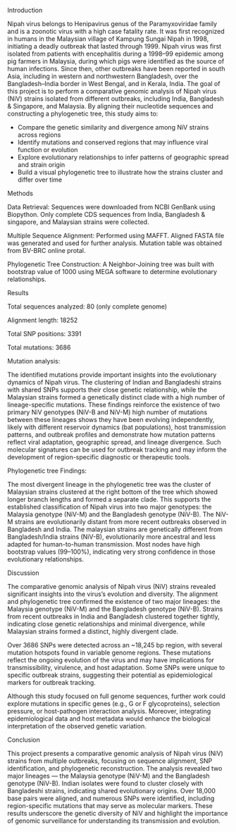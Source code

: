 Introduction

Nipah virus belongs to Henipavirus genus of the Paramyxoviridae family and is a zoonotic virus with a high case fatality rate. It was first recognized in humans in the Malaysian village of Kampung Sungai Nipah in 1998, initiating a deadly outbreak that lasted through 1999. Nipah virus was first isolated from patients with encephalitis during a 1998–99 epidemic among pig farmers in Malaysia, during which pigs were identified as the source of human infections. Since then, other outbreaks have been reported in south Asia, including in western and northwestern Bangladesh, over the Bangladesh–India border in West Bengal, and in Kerala, India. 
The goal of this project is to perform a comparative genomic analysis of Nipah virus (NiV) strains isolated from different outbreaks, including India, Bangladesh & Singapore, and Malaysia. By aligning their nucleotide sequences and constructing a phylogenetic tree, this study aims to: 

* Compare the genetic similarity and divergence among NiV strains across regions
* Identify mutations and conserved regions that may influence viral function or evolution
* Explore evolutionary relationships to infer patterns of geographic spread and strain origin
* Build a visual phylogenetic tree to illustrate how the strains cluster and differ over time

Methods

Data Retrieval:
Sequences were downloaded from NCBI GenBank using Biopython. Only complete CDS sequences from India, Bangladesh & singapore, and Malaysian strains were collected.

Multiple Sequence Alignment:
Performed using MAFFT. Aligned FASTA file was generated and used for further analysis. Mutation table was obtained from BV-BRC online protal.

Phylogenetic Tree Construction:
A Neighbor-Joining tree was built with bootstrap value of 1000 using MEGA software to determine evolutionary relationships. 


Results

Total sequences analyzed: 80 (only complete genome)

Alignment length: 18252

Total SNP positions: 3391

Total mutations: 3686

Mutation analysis:

The identified mutations provide important insights into the evolutionary dynamics of Nipah virus. The clustering of Indian and Bangladeshi strains with shared SNPs supports their close genetic relationship, while the Malaysian strains formed a genetically distinct clade with a high number of lineage-specific mutations. These findings reinforce the existence of two primary NiV genotypes (NiV-B and NiV-M) high number of mutations between these lineages shows they have been evolving independently, likely with different reservoir dynamics (bat populations), host transmission patterns, and outbreak profiles and demonstrate how mutation patterns reflect viral adaptation, geographic spread, and lineage divergence. Such molecular signatures can be used for outbreak tracking and may inform the development of region-specific diagnostic or therapeutic tools.


Phylogenetic tree Findings:

The most divergent lineage in the phylogenetic tree was the cluster of Malaysian strains clustered at the right bottom of the tree which showed longer branch lengths and formed a separate clade. This supports the established classification of Nipah virus into two major genotypes: the Malaysia genotype (NiV-M) and the Bangladesh genotype (NiV-B). The NiV-M strains are evolutionarily distant from more recent outbreaks observed in Bangladesh and India. The malaysian strains are genetically different from Bangladesh/India strains (NiV-B), 
evolutionarily more ancestral and less adapted for human-to-human transmission. Most nodes have high bootstrap values (99–100%), indicating very strong confidence in those evolutionary relationships.


Discussion 

The comparative genomic analysis of Nipah virus (NiV) strains revealed significant insights into the virus’s evolution and diversity. The alignment and phylogenetic tree confirmed the existence of two major lineages: the Malaysia genotype (NiV-M) and the Bangladesh genotype (NiV-B). Strains from recent outbreaks in India and Bangladesh clustered together tightly, indicating close genetic relationships and minimal divergence, while Malaysian strains formed a distinct, highly divergent clade.

Over 3686 SNPs were detected across an ~18,245 bp region, with several mutation hotspots found in variable genome regions. These mutations reflect the ongoing evolution of the virus and may have implications for transmissibility, virulence, and host adaptation. Some SNPs were unique to specific outbreak strains, suggesting their potential as epidemiological markers for outbreak tracking.

Although this study focused on full genome sequences, further work could explore mutations in specific genes (e.g., G or F glycoproteins), selection pressure, or host-pathogen interaction analysis. Moreover, integrating epidemiological data and host metadata would enhance the biological interpretation of the observed genetic variation.


Conclusion

This project presents a comparative genomic analysis of Nipah virus (NiV) strains from multiple outbreaks, focusing on sequence alignment, SNP identification, and phylogenetic reconstruction. The analysis revealed two major lineages — the Malaysia genotype (NiV-M) and the Bangladesh genotype (NiV-B). Indian isolates were found to cluster closely with Bangladeshi strains, indicating shared evolutionary origins. Over 18,000 base pairs were aligned, and numerous SNPs were identified, including region-specific mutations that may serve as molecular markers. These results underscore the genetic diversity of NiV and highlight the importance of genomic surveillance for understanding its transmission and evolution.




